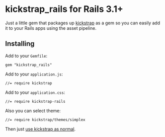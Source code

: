 # kickstrap_rails for Rails 3.1+

Just a little gem that packages up [kickstrap](http://ajkochanowicz.github.com/Kickstrap/index.html) as a gem so you can easily add it to your Rails apps using the asset pipeline.

## Installing

Add to your `Gemfile`:

    gem "kickstrap_rails"

Add to your `application.js`:

    //= require kickstrap

Add to your `application.css`:

    //= require kickstrap-rails

Also you can select theme:

    //= require kickstrap/themes/simplex

Then just [use kickstrap as normal](http://ajkochanowicz.github.com/Kickstrap/index.html).
